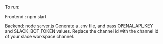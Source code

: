 To run:

Frontend : npm start

Backend: node server.js
Generate a .env file, and pass OPENAI_API_KEY and SLACK_BOT_TOKEN values.
Replace the channel id with the channel id of your slace workspace channel.
